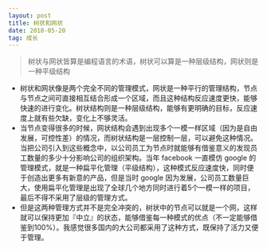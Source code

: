 ```yaml
---
layout: post
title: 树状和网状
date: 2018-05-20
tag: 成长
---
```


> 树状与网状皆算是编程语言的术语，树状可以算是一种层级结构，网状则是一种平级结构

- 树状和网状像是两个完全不同的管理模式，网状是一种平行的管理结构，节点与节点之间可直接相互结合形成一个区域，而且这种结构反应速度更快，能够快速的进行变化。树状结构则是一种层级结构，能够有更明确的目标，反应速度上就有些欠缺，变化上不够灵活。
- 当节点变得很多的时候，网状结构会遇到出现多个一模一样区域（因为是自由发展，可控性差）的情况，而树状结构是一层控制一层，可以避免这种情况。当把公司引入到这些概念中，以公司员工为节点时就能够有借鉴意义的发现员工数量的多少十分影响公司的组织架构。当年 facebook 一直模仿 google 的管理模式，就是一种扁平化管理（平级结构），这种模式反应速度快，同时便于创造出更多有新意的产品，但是当时 google 因为发展，公司员工数量巨大，使用扁平化管理是出现了全球几个地方同时进行着5个一模一样的项目，最后不得不采用了层级的管理方式。
- 但是这两种管理方式并不是完全冲突的，树状中的节点可以就是一个网，这样就可以保持更加『中立』的状态，能够借鉴每一种模式的优点（不一定能够借鉴到100%）。我感觉很多国内的大公司都采用了这种方式，既保持了活力又便于管理。

